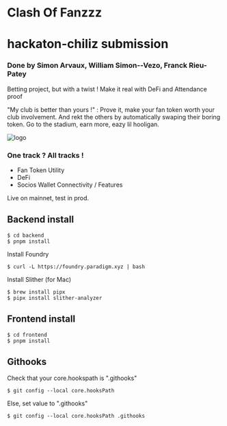 # Clash Of Fanzzz
# hackaton-chiliz submission

### Done by Simon Arvaux, William Simon--Vezo, Franck Rieu-Patey

Betting project, but with a twist !
Make it real with DeFi and Attendance proof

"My club is better than yours !" : Prove it, make your fan token worth your club involvement. And rekt the others by automatically swaping their boring token. Go to the stadium, earn more, eazy lil hooligan.

![logo](https://github.com/Varadiell/hackaton-chiliz/tree/main/assets/illus.png "Logo")

### One track ? All tracks !
- Fan Token Utility
- DeFi
- Socios Wallet Connectivity / Features 

Live on mainnet, test in prod.



## Backend install

```
$ cd backend
$ pnpm install
```

Install Foundry
```
$ curl -L https://foundry.paradigm.xyz | bash
```

Install Slither (for Mac)
```
$ brew install pipx
$ pipx install slither-analyzer
```

## Frontend install

```
$ cd frontend
$ pnpm install
```

## Githooks

Check that your core.hookspath is ".githooks"
```
$ git config --local core.hooksPath
```

Else, set value to ".githooks"
```
$ git config --local core.hooksPath .githooks
```
